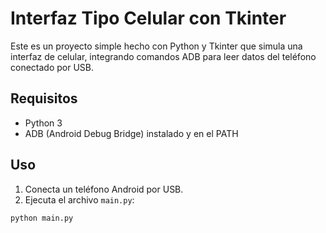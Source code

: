 # Interfaz Tipo Celular con Tkinter

Este es un proyecto simple hecho con Python y Tkinter que simula una interfaz de celular, integrando comandos ADB para leer datos del teléfono conectado por USB.

## Requisitos
- Python 3
- ADB (Android Debug Bridge) instalado y en el PATH

## Uso
1. Conecta un teléfono Android por USB.
2. Ejecuta el archivo `main.py`:
```bash
python main.py
